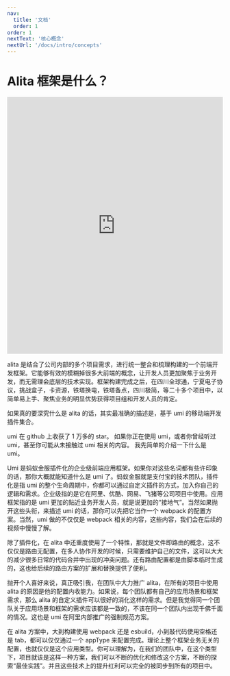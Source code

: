 ```yaml
---
nav:
  title: '文档'
  order: 1
order: 1
nextText: '核心概念'
nextUrl: '/docs/intro/concepts'
---
```


# Alita 框架是什么？

<iframe src="https://player.bilibili.com/player.html?aid=759423434&bvid=BV1x64y167ey&cid=376944775&page=1&high_quality=1" scrolling="no" border="0" frameborder="no" framespacing="0" allowfullscreen="true" style="width:100%;height:600px"></iframe>

alita 是结合了公司内部的多个项目需求，进行统一整合和梳理构建的一个前端开发框架。它能够有效的模糊掉很多大前端的概念，让开发人员更加聚焦于业务开发，而无需理会底层的技术实现。框架构建完成之后，在四川全球通，宁夏电子协议，挑战盒子，卡资源，铁塔换电，铁塔备点，四川极简，等二十多个项目中，以简单易上手、聚焦业务的明显优势获得项目组和开发人员的肯定。

如果真的要深究什么是 alita 的话，其实最准确的描述是，基于 umi 的移动端开发插件集合。

umi 在 github 上收获了 1 万多的 star。
如果你正在使用 umi，或者你曾经听过 umi，甚至你可能从未接触过 umi 相关的内容。
我先简单的介绍一下什么是 umi。

Umi 是蚂蚁金服插件化的企业级前端应用框架。如果你对这些名词都有些许印象的话，那你大概就能知道什么是 umi 了。蚂蚁金服就是支付宝的技术团队，插件化是指 umi 的整个生命周期中，你都可以通过自定义插件的方式，加入你自己的逻辑和需求。企业级指的是它在阿里、优酷、网易、飞猪等公司项目中使用。应用框架指的是 umi 更加的贴近业务开发人员，就是说更加的“接地气”。当然如果抛开这些头衔，来描述 umi 的话，那你可以先把它当作一个 webpack 的配置方案。当然，umi 做的不仅仅是 webpack 相关的内容，这些内容，我们会在后续的视频中慢慢了解。

除了插件化，在 alita 中还重度使用了一个特性，那就是文件即路由的概念，这不仅仅是路由无配置，在多人协作开发的时候，只需要维护自己的文件，这可以大大的减少很多日常的代码合并中出现的冲突问题。还有路由配置都是由脚本临时生成的，这也给后续的路由方案的扩展和替换提供了便利。

抛开个人喜好来说，真正吸引我，在团队中大力推广 alita，在所有的项目中使用 alita 的原因是他的配置内收能力。如果说，每个团队都有自己的应用场景和框架需求，那么 alita 的自定义插件可以很好的消化这样的需求。但是我觉得同一个团队关于应用场景和框架的需求应该都是一致的，不该在同一个团队内出现千佛千面的情况。这也是 umi 在阿里内部推广的强制规范方案。

在 alita 方案中，大到构建使用 webpack 还是 esbuild，小到敲代码使用空格还是 tab，都可以仅仅通过一个 appType 来配置完成。理论上整个框架业务无关的配置，也就仅仅是这个应用类型。你可以理解为，在我们的团队中，在这个类型下，项目就该是这样一种方案，我们可以不断的优化和修改这个方案，不断的探索“最佳实践”。并且这些技术上的提升红利可以完全的被同步到所有的项目中。

